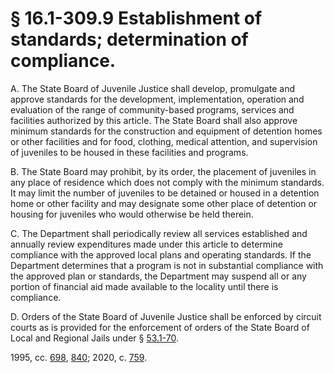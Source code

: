# § 16.1-309.9 Establishment of standards; determination of compliance.

<p>A. The State Board of Juvenile Justice shall develop, promulgate and approve standards for the development, implementation, operation and evaluation of the range of community-based programs, services and facilities authorized by this article. The State Board shall also approve minimum standards for the construction and equipment of detention homes or other facilities and for food, clothing, medical attention, and supervision of juveniles to be housed in these facilities and programs.</p><p>B. The State Board may prohibit, by its order, the placement of juveniles in any place of residence which does not comply with the minimum standards. It may limit the number of juveniles to be detained or housed in a detention home or other facility and may designate some other place of detention or housing for juveniles who would otherwise be held therein.</p><p>C. The Department shall periodically review all services established and annually review expenditures made under this article to determine compliance with the approved local plans and operating standards. If the Department determines that a program is not in substantial compliance with the approved plan or standards, the Department may suspend all or any portion of financial aid made available to the locality until there is compliance.</p><p>D. Orders of the State Board of Juvenile Justice shall be enforced by circuit courts as is provided for the enforcement of orders of the State Board of Local and Regional Jails under § <a href='/vacode/53.1-70/'>53.1-70</a>.</p><p>1995, cc. <a href='http://lis.virginia.gov/cgi-bin/legp604.exe?951+ful+CHAP0698'>698</a>, <a href='http://lis.virginia.gov/cgi-bin/legp604.exe?951+ful+CHAP0840'>840</a>; 2020, c. <a href='http://lis.virginia.gov/cgi-bin/legp604.exe?201+ful+CHAP0759'>759</a>.</p>